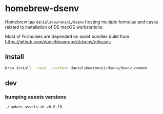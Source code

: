 # homebrew-dsenv

Homebrew tap `danielskowronski/dsenv` hosting multiple formulae and casks related to installation of DS macOS workstations.

Most of Formulaes are depended on asset bundles build from https://github.com/danielskowronski/dsenv/releases

## install

```bash
brew install --cask --verbose danielskowronski/dsenv/dsenv-common
```
## dev

### bumping assets versions

```bash
./update_assets.sh v0.0.10
```
